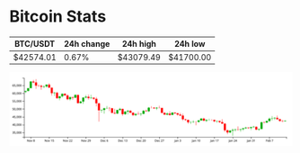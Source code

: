 # Bitcoin Stats

BTC/USDT|24h change|24h high|24h low|
|---|---|---|---|
|$42574.01|0.67%|$43079.49|$41700.00|

<img src="./chart.svg">
